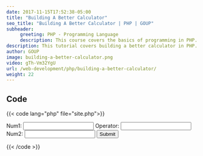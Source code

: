 ```yaml
---
date: 2017-11-15T17:52:38-05:00
title: "Building A Better Calculator"
seo_title: "Building A Better Calculator | PHP | GOUP"
subheader:
     greeting: PHP - Programming Language
     description: This course covers the basics of programming in PHP. Work your way through the videos/articles and I'll teach you everything you need to know to start your programming journey!
description: This tutorial covers building a better calculator in PHP.
author: GOUP
image: building-a-better-calculator.png
video: gTh-Vm32YgU
url: /web-development/php/building-a-better-calculator/
weight: 22
---
```


## Code

{{< code lang="php" file="site.php">}}
<form action="site.php" method="GET">
     Num1: <input type="number" name="num1">
     Operator: <input type="text" name="op">
     Num2: <input type="number" name="num2">
     <input type="submit">
</form>

<?php
     $num1 = $_GET["num1"];
     $num2 = $_GET["num2"];
     $op = $_GET["op"];

     if($op == "+"){
          echo $num1 + $num2;
     } elseif($op == "-"){
          echo $num1 - $num2;
     } elseif($op == "/"){
          echo $num1 / $num2;
     } elseif($op == "*"){
          echo $num1 * $num2;
     } else {
          echo "Invalid Operator";
     }
?>
{{< /code >}}
